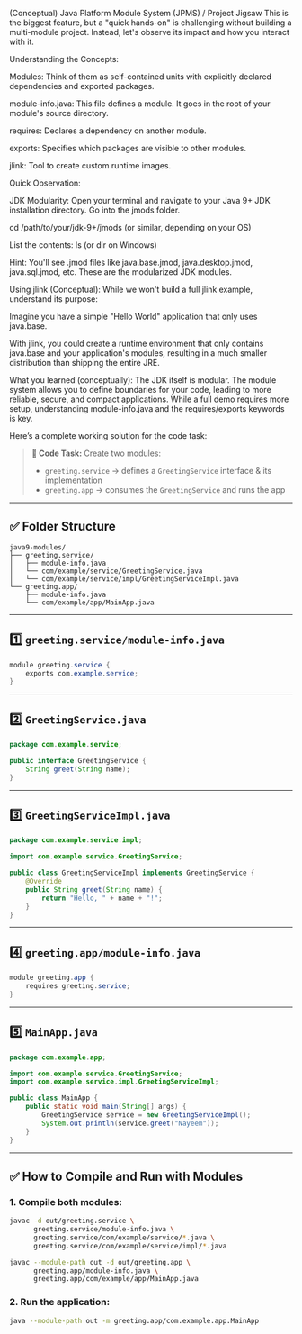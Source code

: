 (Conceptual) Java Platform Module System (JPMS) / Project Jigsaw
This is the biggest feature, but a "quick hands-on" is challenging without building a multi-module project. Instead, let's observe its impact and how you interact with it.

Understanding the Concepts:

Modules: Think of them as self-contained units with explicitly declared dependencies and exported packages.

module-info.java: This file defines a module. It goes in the root of your module's source directory.

requires: Declares a dependency on another module.

exports: Specifies which packages are visible to other modules.

jlink: Tool to create custom runtime images.

Quick Observation:

JDK Modularity: Open your terminal and navigate to your Java 9+ JDK installation directory. Go into the jmods folder.

cd /path/to/your/jdk-9+/jmods (or similar, depending on your OS)

List the contents: ls (or dir on Windows)

Hint: You'll see .jmod files like java.base.jmod, java.desktop.jmod, java.sql.jmod, etc. These are the modularized JDK modules.

Using jlink (Conceptual):
While we won't build a full jlink example, understand its purpose:

Imagine you have a simple "Hello World" application that only uses java.base.

With jlink, you could create a runtime environment that only contains java.base and your application's modules, resulting in a much smaller distribution than shipping the entire JRE.

What you learned (conceptually): The JDK itself is modular. The module system allows you to define boundaries for your code, leading to more reliable, secure, and compact applications. While a full demo requires more setup, understanding module-info.java and the requires/exports keywords is key.

Here’s a complete working solution for the code task:

> **🧠 Code Task:** Create two modules:
>
> * `greeting.service` → defines a `GreetingService` interface & its implementation
> * `greeting.app` → consumes the `GreetingService` and runs the app

---

## ✅ Folder Structure

```
java9-modules/
├── greeting.service/
│   ├── module-info.java
│   └── com/example/service/GreetingService.java
│   └── com/example/service/impl/GreetingServiceImpl.java
└── greeting.app/
    ├── module-info.java
    └── com/example/app/MainApp.java
```

---

## 1️⃣ `greeting.service/module-info.java`

```java
module greeting.service {
    exports com.example.service;
}
```

---

## 2️⃣ `GreetingService.java`

```java
package com.example.service;

public interface GreetingService {
    String greet(String name);
}
```

---

## 3️⃣ `GreetingServiceImpl.java`

```java
package com.example.service.impl;

import com.example.service.GreetingService;

public class GreetingServiceImpl implements GreetingService {
    @Override
    public String greet(String name) {
        return "Hello, " + name + "!";
    }
}
```

---

## 4️⃣ `greeting.app/module-info.java`

```java
module greeting.app {
    requires greeting.service;
}
```

---

## 5️⃣ `MainApp.java`

```java
package com.example.app;

import com.example.service.GreetingService;
import com.example.service.impl.GreetingServiceImpl;

public class MainApp {
    public static void main(String[] args) {
        GreetingService service = new GreetingServiceImpl();
        System.out.println(service.greet("Nayeem"));
    }
}
```

---

## ✅ How to Compile and Run with Modules

### 1. Compile both modules:

```bash
javac -d out/greeting.service \
      greeting.service/module-info.java \
      greeting.service/com/example/service/*.java \
      greeting.service/com/example/service/impl/*.java

javac --module-path out -d out/greeting.app \
      greeting.app/module-info.java \
      greeting.app/com/example/app/MainApp.java
```

### 2. Run the application:

```bash
java --module-path out -m greeting.app/com.example.app.MainApp
```
